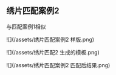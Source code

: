 ## 绣片匹配案例2

与匹配案例1相似

![](/assets/绣片匹配案例2 样版.png)



![](/assets/绣片匹配2 生成的模板.png)







![](/assets/绣片匹配案例2 匹配后结果.png)

